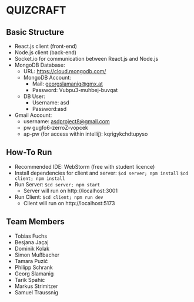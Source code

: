 # QUIZCRAFT

## Basic Structure
+ React.js client (front-end)
+ Node.js client (back-end)
+ Socket.io for communication between React.js and Node.js
+ MongoDB Database:
	- URL: https://cloud.mongodb.com/
	- MongoDB Account: 
		* Mail: georgslamanig@gmx.at 
		* Password: Vubpu3-muhbej-buvqat
	- DB User: 
		* Username: asd 
		+ Password:asd
+ Gmail Account:
  + username: asdproject8@gmail.com 
  + pw gugfo6-zerroZ-vopcek 
  + ap-pw (for access within intellij): kqrigykchdtupyso


## How-To Run
+ Recommended IDE: WebStorm (free with student licence)
+ Install dependencies for client and server: 
	`$cd server; npm install`
	`$cd client; npm install`
+ Run Server: `$cd server; npm start`
	- Server will run on http://localhost:3001
+ Run Client: `$cd client; npm run dev`
	 - Client will run on http://localhost:5173


## Team Members
- Tobias Fuchs
- Besjana Jaçaj
- Dominik Kolak
- Simon Mußbacher
- Tamara Puzić
- Philipp Schrank
- Georg Slamanig
- Tarik Spahic
- Markus Strimitzer
- Samuel Traussnig
